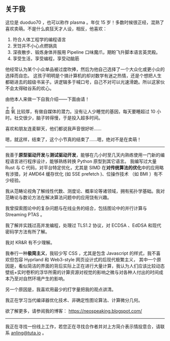 ## 关于我

这位是 duoduo70 ，也可以称作 plasma 。年仅 15 岁！多数时候很正经，混熟了喜欢卖萌。不是什么疯狂天才人设，相反，他喜欢：
1. 符合人体工程学的编程语言
2. 烹饪并不小心点燃锅具
3. 深夜散步、锻炼身体并服用 Pipeline 口味魔爪，期盼飞升脚本语言英灵殿。
4. 享受生活，享受编程，享受动脑筋

他经常认为某个小众单品被过度吹捧，然后为他自己选择了一个大众化或更小众的选择而自恋。
这孩子明明是个搞计算机的却对数学有迷之热情，还是个想把人生都砸进去的超级书呆子。讲逻辑多于喊口号，自己不对可以光速滑跪。所以这家伙不会太得硅谷系的欢心。

由他本人来做一下自我介绍——下面由请！

<ruby>
  血 <rt>学</rt>
  氧 <rt>养</rt>
</ruby>比较厚，有做自媒体的潜力。没有让人少睡觉的基因，每天要睡超过 10 小时。社交很少，脑子转得慢，于是投入超多时间。

喜欢和朋友连麦聊天，他们都说我声音很好听……

嗯，就这样，结束了，这个小节真的结束了……嗯，绝对不是在卖萌！

---

我善于**原型驱动开发**与**测试驱动开发**，能够在几小时至几天内熟练使用一门新的编程语言进行程序设计，能够熟练转换 Python 原型到其它语言。
我编写过大量 Rust 与 C 代码，对平台特定优化，尤其是 SIMD 在**对传统算法的优化**中的应用略有涉猎，对 AMD64 缓存优化 (如 SSE prefetch )、位操作技术 （如 BMI ）有不少经验。

我从范畴论视角了解线性代数、测度论、概率论等诸领域，拥有拓扑学基础。我对范畴论与数论方法在解决算法问题中的应用饶有兴趣。

我曾探索图论中的复杂问题与在线业务的结合，包括图论中的并行计算与 Streaming PTAS 。

我了解并实践过高并发编程，处理过 TLS1.2 协议，对 ECDSA 、EdDSA 和现代密码学方法有所了解。

我对 KR&R 有不少理解。

我奉行一种**极简主义**，我较少写 CSS ，尤其是包含 Javascript 的样式，我不喜欢但包容 Hyprland 和 Web3-style 网页设计式的后现代极繁主义，
其中一个原因是，看似简洁的界面的背后实际上正在进行大量计算，我认为人们应该比较动态壁纸+实时卷积的浮华所需的计算资源对视觉的影响之微与对各种人付出的时间成本乃至对自然环境产生的影响。

另一个原因是，我喜欢用最少的打字量把我的观点讲清。

我正在学习当代编译器优化技术、非确定性图论算法、计算微分几何。

欲了解更多，请参阅我的博客： https://neospeaking.blogspot.com/

---

我正在寻找一份线上工作，若您正在寻找合作者并对上方简介表示情投意合，请联系 anling@tuta.io 。
